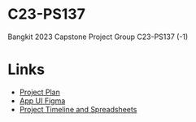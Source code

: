 # C23-PS137
Bangkit 2023 Capstone Project Group C23-PS137 (-1)

# Links
* [Project Plan](https://docs.google.com/document/d/1jULoqyHiPHE5pr8zrPeqBfwbHHQu17mgNvb11YOeFVk/edit?usp=sharing)
* [App UI Figma](https://www.figma.com/file/nD27ZDVTRn7vVdOz9FrnMM/Capstone-Project-MinSatu?type=design&node-id=1%3A3&t=Ci2LacCLYatWm6rY-1)
* [Project Timeline and Spreadsheets](https://docs.google.com/spreadsheets/d/1zpKmClQFkoM03T-Mx4G-enDPS8NK_7Up5h65HayFXGA/edit?usp=sharing)
